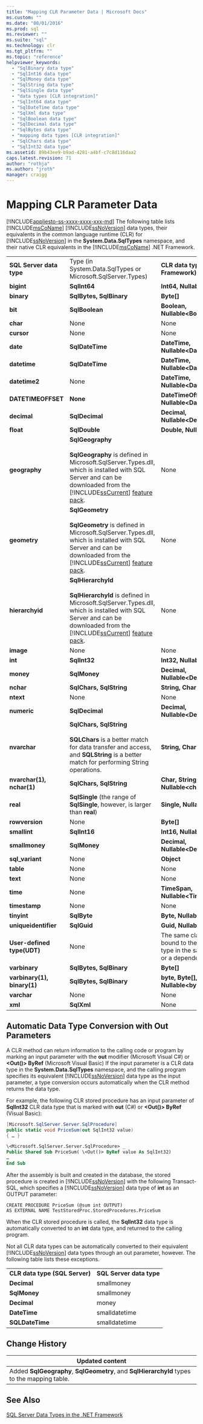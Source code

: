```yaml
---
title: "Mapping CLR Parameter Data | Microsoft Docs"
ms.custom: ""
ms.date: "08/01/2016"
ms.prod: sql
ms.reviewer: ""
ms.suite: "sql"
ms.technology: clr
ms.tgt_pltfrm: ""
ms.topic: "reference"
helpviewer_keywords: 
  - "SqlBinary data type"
  - "SqlInt16 data type"
  - "SqlMoney data type"
  - "SqlString data type"
  - "SqlSingle data type"
  - "data types [CLR integration]"
  - "SqlInt64 data type"
  - "SqlDateTime data type"
  - "SqlXml data type"
  - "SqlBoolean data type"
  - "SqlDecimal data type"
  - "SqlBytes data type"
  - "mapping data types [CLR integration]"
  - "SqlChars data type"
  - "SqlInt32 data type"
ms.assetid: 89b43ee9-b9ad-4281-a4bf-c7c8d116daa2
caps.latest.revision: 71
author: "rothja"
ms.author: "jroth"
manager: craigg
---
```

# Mapping CLR Parameter Data
[!INCLUDE[appliesto-ss-xxxx-xxxx-xxx-md](../../includes/appliesto-ss-xxxx-xxxx-xxx-md.md)]
  The following table lists [!INCLUDE[msCoName](../../includes/msconame-md.md)] [!INCLUDE[ssNoVersion](../../includes/ssnoversion-md.md)] data types, their equivalents in the common language runtime (CLR) for [!INCLUDE[ssNoVersion](../../includes/ssnoversion-md.md)] in the **System.Data.SqlTypes** namespace, and their native CLR equivalents in the [!INCLUDE[msCoName](../../includes/msconame-md.md)] .NET Framework.  
  
||||  
|-|-|-|  
|**SQL Server data type**|Type (in System.Data.SqlTypes or Microsoft.SqlServer.Types)|**CLR data type (.NET Framework)**|  
|**bigint**|**SqlInt64**|**Int64, Nullable\<Int64>**|  
|**binary**|**SqlBytes, SqlBinary**|**Byte[]**|  
|**bit**|**SqlBoolean**|**Boolean, Nullable\<Boolean>**|  
|**char**|None|None|  
|**cursor**|None|None|  
|**date**|**SqlDateTime**|**DateTime, Nullable\<DateTime>**|  
|**datetime**|**SqlDateTime**|**DateTime, Nullable\<DateTime>**|  
|**datetime2**|None|**DateTime, Nullable\<DateTime>**|  
|**DATETIMEOFFSET**|**None**|**DateTimeOffset, Nullable\<DateTimeOffset>**|  
|**decimal**|**SqlDecimal**|**Decimal, Nullable\<Decimal>**|  
|**float**|**SqlDouble**|**Double, Nullable\<Double>**|  
|**geography**|**SqlGeography**<br /><br /> **SqlGeography** is defined in Microsoft.SqlServer.Types.dll, which is installed with SQL Server and can be downloaded from the [!INCLUDE[ssCurrent](../../includes/sscurrent-md.md)] [feature pack](https://www.microsoft.com/download/details.aspx?id=52676).|None|  
|**geometry**|**SqlGeometry**<br /><br /> **SqlGeometry** is defined in Microsoft.SqlServer.Types.dll, which is installed with SQL Server and can be downloaded from the [!INCLUDE[ssCurrent](../../includes/sscurrent-md.md)] [feature pack](https://www.microsoft.com/download/details.aspx?id=52676).|None|  
|**hierarchyid**|**SqlHierarchyId**<br /><br /> **SqlHierarchyId** is defined in Microsoft.SqlServer.Types.dll, which is installed with SQL Server and can be downloaded from the [!INCLUDE[ssCurrent](../../includes/sscurrent-md.md)] [feature pack](https://www.microsoft.com/download/details.aspx?id=52676).|None|  
|**image**|None|None|  
|**int**|**SqlInt32**|**Int32, Nullable\<Int32>**|  
|**money**|**SqlMoney**|**Decimal, Nullable\<Decimal>**|  
|**nchar**|**SqlChars, SqlString**|**String, Char[]**|  
|**ntext**|None|None|  
|**numeric**|**SqlDecimal**|**Decimal, Nullable\<Decimal>**|  
|**nvarchar**|**SqlChars, SqlString**<br /><br /> **SQLChars** is a better match for data transfer and access, and **SQLString** is a better match for performing String operations.|**String, Char[]**|  
|**nvarchar(1), nchar(1)**|**SqlChars, SqlString**|**Char, String, Char[], Nullable\<char>**|  
|**real**|**SqlSingle** (the range of **SqlSingle**, however, is larger than **real**)|**Single, Nullable\<Single>**|  
|**rowversion**|None|**Byte[]**|  
|**smallint**|**SqlInt16**|**Int16, Nullable\<Int16>**|  
|**smallmoney**|**SqlMoney**|**Decimal, Nullable\<Decimal>**|  
|**sql_variant**|None|**Object**|  
|**table**|None|None|  
|**text**|None|None|  
|**time**|None|**TimeSpan, Nullable\<TimeSpan>**|  
|**timestamp**|None|None|  
|**tinyint**|**SqlByte**|**Byte, Nullable\<Byte>**|  
|**uniqueidentifier**|**SqlGuid**|**Guid, Nullable\<Guid>**|  
|**User-defined type(UDT)**|None|The same class that is bound to the user-defined type in the same assembly or a dependent assembly.|  
|**varbinary**|**SqlBytes, SqlBinary**|**Byte[]**|  
|**varbinary(1), binary(1)**|**SqlBytes, SqlBinary**|**byte, Byte[], Nullable\<byte>**|  
|**varchar**|None|None|  
|**xml**|**SqlXml**|None|  
  
## Automatic Data Type Conversion with Out Parameters  
 A CLR method can return information to the calling code or program by marking an input parameter with the **out** modifier (Microsoft Visual C#) or **\<Out()> ByRef** (Microsoft Visual Basic) If the input parameter is a CLR data type in the **System.Data.SqlTypes** namespace, and the calling program specifies its equivalent [!INCLUDE[ssNoVersion](../../includes/ssnoversion-md.md)] data type as the input parameter, a type conversion occurs automatically when the CLR method returns the data type.  
  
 For example, the following CLR stored procedure has an input parameter of **SqlInt32** CLR data type that is marked with **out** (C#) or **\<Out()> ByRef** (Visual Basic):  
  
```csharp  
[Microsoft.SqlServer.Server.SqlProcedure]  
public static void PriceSum(out SqlInt32 value)  
{ … }  
```  
  
```vb  
\<Microsoft.SqlServer.Server.SqlProcedure> _  
Public Shared Sub PriceSum( \<Out()> ByRef value As SqlInt32)  
…  
End Sub  
```  
  
 After the assembly is built and created in the database, the stored procedure is created in [!INCLUDE[ssNoVersion](../../includes/ssnoversion-md.md)] with the following Transact-SQL, which specifies a [!INCLUDE[ssNoVersion](../../includes/ssnoversion-md.md)] data type of **int** as an OUTPUT parameter:  
  
```  
CREATE PROCEDURE PriceSum (@sum int OUTPUT)  
AS EXTERNAL NAME TestStoredProc.StoredProcedures.PriceSum  
```  
  
 When the CLR stored procedure is called, the **SqlInt32** data type is automatically converted to an **int** data type, and returned to the calling program.  
  
 Not all CLR data types can be automatically converted to their equivalent [!INCLUDE[ssNoVersion](../../includes/ssnoversion-md.md)] data types through an out parameter, however. The following table lists these exceptions.  
  
|||  
|-|-|  
|**CLR data type (SQL Server)**|**SQL Server data type**|  
|**Decimal**|smallmoney|  
|**SqlMoney**|smallmoney|  
|**Decimal**|money|  
|**DateTime**|smalldatetime|  
|**SQLDateTime**|smalldatetime|  
  
## Change History  
  
|Updated content|  
|---------------------|  
|Added **SqlGeography**, **SqlGeometry**, and **SqlHierarchyId** types to the mapping table.|  
  
## See Also  
 [SQL Server Data Types in the .NET Framework](../../relational-databases/clr-integration-database-objects-types-net-framework/sql-server-data-types-in-the-net-framework.md)  
  
  
